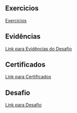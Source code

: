 ## Exercicios

[Exercicios](https://github.com/WendeldsCoelho/Programa-De-Bolsas-Compass-Uol/tree/main/Sprint%205/Exercicios)

## Evidências 

[Link para Evidências do Desafio](https://github.com/WendeldsCoelho/Programa-De-Bolsas-Compass-Uol/blob/main/Sprint%205/Desafio/README.md)

## Certificados

[Link para Certificados](https://github.com/WendeldsCoelho/Programa-De-Bolsas-Compass-Uol/tree/main/Sprint%205/Certificados)

## Desafio

[Link para Desafio](https://github.com/WendeldsCoelho/Programa-De-Bolsas-Compass-Uol/tree/main/Sprint%205/Desafio)
